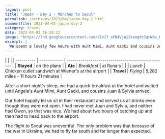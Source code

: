 ```yaml
---
layout: post
title: "Japan - Day 2 - München to Seoul"
permalink: /archives/2023/04/japan-day-2.html
commentfile: 2023-04-03-japan-day-2
category: travel
date: 2023-04-03 16:29:22
image: "https://lh3.googleusercontent.com/7IvZ7_eFD4VjWjZxemgdtOqrN6e_Pq0w4ch-UQWnd2VZMwMNg5c-27aUiIhbBWxi_a1UVu2w6xUEeNcR6YKDWIFEXaf5uO0wOwTZy-SyogEMq5spGO3hP6YQuZLM56Nj4nPKxKKeDZI=w1920-h1080"
excerpt: |
  We spent a lovely few hours with Aunt Mimi, Aunt Gacki and cousins Juan & Sylvia Anton. Then on to Seoul.
---
```


|            |              |
| ---------- | ------------ | -------------------------------------------------- |
| **Stayed** | on the plane |
| **Ate**    | _Breakfast_  | at Runa's                                          |
|            | _Lunch_      | Chicken cutlet sandwich at Wiener's at the airport |
| **Travel** | _Flying_     | 5,282 miles - 11 hours 21 minutes                  |

After a short night's sleep, we had a quick breakfast at the hotel and waited until Angela's Aunt Mimi, Aunt Gacki, and cousins Juan & Sylvia arrived.

Our hotel happily let us sit in their restaurant and served us all drinks even though they were not open. I had never met Juan and Sylvia, and neither had Owen, so that was nice. We had about two hours of catching up and then had to head back to the airport.

The flight to Seoul was uneventful. The only problem was that because of the war in Ukraine, we had to fly far south and far longer than expected.
